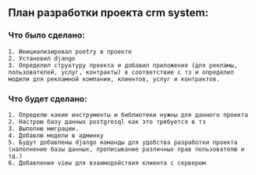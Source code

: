 ## План разработки проекта crm system:
### Что было сделано:
    1. Инициализировал poetry в проекте
    2. Установил django
    3. Определил структуру проекта и добавил приложения (для рекламы, пользователей, услуг, контракты) в соответствие с тз и определил модели для рекламной компании, клиентов, услуг и контрактов.
### Что будет сделано:
    1. Определю какие инструменты и библиотеки нужны для данного проекта
    2. Настрою базу данных postgresql как это требуется в тз
    3. Выполню миграции.
    4. Добавлю модели в админку
    5. Будут добавлены django команды для удобства разработки проекта (наполнение базы данных, прописывание различных прав пользователю и тд.)
    6. Добавления view для взаимодействия клиента с сервером